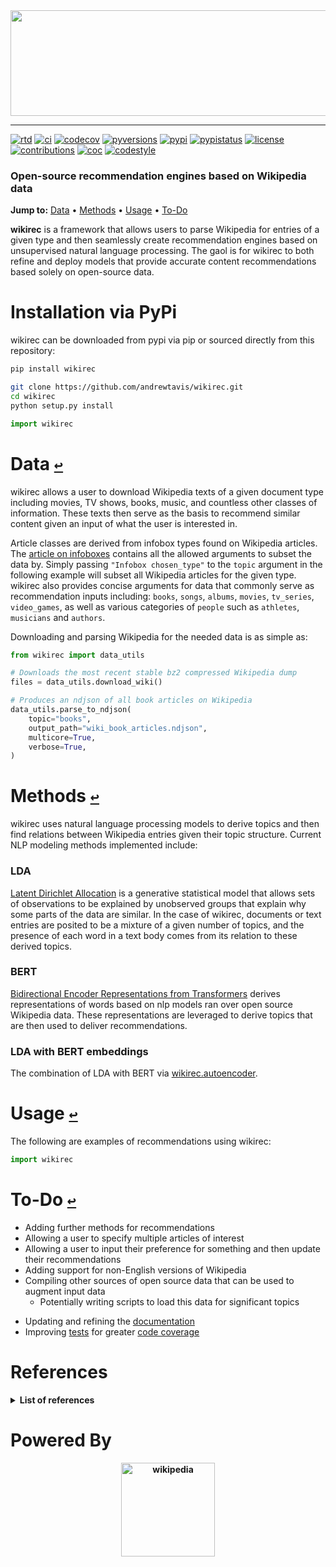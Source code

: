 <div align="center">
  <a href="https://github.com/andrewtavis/wikirec"><img src="https://github.com/andrewtavis/wikirec/blob/main/resources/wikirec_logo_transparent.png" width="529" height="169"></a>
</div>

--------------------------------------

[![rtd](https://img.shields.io/readthedocs/wikirec.svg?logo=read-the-docs)](http://wikirec.readthedocs.io/en/latest/)
[![ci](https://img.shields.io/github/workflow/status/andrewtavis/wikirec/CI?logo=github)](https://github.com/andrewtavis/wikirec/actions?query=workflow%3ACI)
[![codecov](https://codecov.io/gh/andrewtavis/wikirec/branch/main/graphs/badge.svg)](https://codecov.io/gh/andrewtavis/wikirec)
[![pyversions](https://img.shields.io/pypi/pyversions/wikirec.svg?logo=python&logoColor=FFD43B&color=306998)](https://pypi.org/project/wikirec/)
[![pypi](https://img.shields.io/pypi/v/wikirec.svg?color=4B8BBE)](https://pypi.org/project/wikirec/)
[![pypistatus](https://img.shields.io/pypi/status/wikirec.svg)](https://pypi.org/project/wikirec/)
[![license](https://img.shields.io/github/license/andrewtavis/wikirec.svg)](https://github.com/andrewtavis/wikirec/blob/main/LICENSE)
[![contributions](https://img.shields.io/badge/contributions-welcome-brightgreen.svg)](https://github.com/andrewtavis/wikirec/blob/main/.github/CONTRIBUTING.md)
[![coc](https://img.shields.io/badge/coc-contributor%20convent-ff69b4.svg)](https://github.com/andrewtavis/wikirec/blob/main/.github/CODE_OF_CONDUCT.md)
[![codestyle](https://img.shields.io/badge/code%20style-black-000000.svg)](https://github.com/psf/black)

### Open-source recommendation engines based on Wikipedia data

[//]: # "The '-' after the section links is needed to make them work on GH (because of ↩s)"
**Jump to:**<a id="jumpto"></a> [Data](#data-) • [Methods](#methods-) • [Usage](#usage-) • [To-Do](#to-do-)

**wikirec** is a framework that allows users to parse Wikipedia for entries of a given type and then seamlessly create recommendation engines based on unsupervised natural language processing. The gaol is for wikirec to both refine and deploy models that provide accurate content recommendations based solely on open-source data.

# Installation via PyPi

wikirec can be downloaded from pypi via pip or sourced directly from this repository:

```bash
pip install wikirec
```

```bash
git clone https://github.com/andrewtavis/wikirec.git
cd wikirec
python setup.py install
```

```python
import wikirec
```

# Data [`↩`](#jumpto)

wikirec allows a user to download Wikipedia texts of a given document type including movies, TV shows, books, music, and countless other classes of information. These texts then serve as the basis to recommend similar content given an input of what the user is interested in.

Article classes are derived from infobox types found on Wikipedia articles. The [article on infoboxes](https://en.wikipedia.org/wiki/Wikipedia:List_of_infoboxes) contains all the allowed arguments to subset the data by. Simply passing `"Infobox chosen_type"` to the `topic` argument in the following example will subset all Wikipedia articles for the given type. wikirec also provides concise arguments for data that commonly serve as recommendation inputs including: `books`, `songs`, `albums`, `movies`, `tv_series`, `video_games`, as well as various categories of `people` such as `athletes`, `musicians` and `authors`.

Downloading and parsing Wikipedia for the needed data is as simple as:

```python
from wikirec import data_utils

# Downloads the most recent stable bz2 compressed Wikipedia dump
files = data_utils.download_wiki()

# Produces an ndjson of all book articles on Wikipedia
data_utils.parse_to_ndjson(
    topic="books",
    output_path="wiki_book_articles.ndjson",
    multicore=True,
    verbose=True,
)
```

# Methods [`↩`](#jumpto)

wikirec uses natural language processing models to derive topics and then find relations between Wikipedia entries given their topic structure. Current NLP modeling methods implemented include:

### LDA

[Latent Dirichlet Allocation](https://en.wikipedia.org/wiki/Latent_Dirichlet_allocation) is a generative statistical model that allows sets of observations to be explained by unobserved groups that explain why some parts of the data are similar. In the case of wikirec, documents or text entries are posited to be a mixture of a given number of topics, and the presence of each word in a text body comes from its relation to these derived topics.

### BERT

[Bidirectional Encoder Representations from Transformers](https://github.com/google-research/bert) derives representations of words based on nlp models ran over open source Wikipedia data. These representations are leveraged to derive topics that are then used to deliver recommendations.

### LDA with BERT embeddings

The combination of LDA with BERT via [wikirec.autoencoder](https://github.com/andrewtavis/wikirec/blob/main/wikirec/autoencoder.py).

# Usage [`↩`](#jumpto)

The following are examples of recommendations using wikirec:

```python
import wikirec
```

# To-Do [`↩`](#jumpto)

- Adding further methods for recommendations
- Allowing a user to specify multiple articles of interest
- Allowing a user to input their preference for something and then update their recommendations
- Adding support for non-English versions of Wikipedia
- Compiling other sources of open source data that can be used to augment input data
  - Potentially writing scripts to load this data for significant topics
<!---
- Creating, improving and sharing [examples](https://github.com/andrewtavis/wikirec/tree/main/examples)
--->
- Updating and refining the [documentation](https://wikirec.readthedocs.io/en/latest/)
- Improving [tests](https://github.com/andrewtavis/wikirec/tree/main/tests) for greater [code coverage](https://codecov.io/gh/andrewtavis/wikirec)

# References
<details><summary><strong>List of references<strong></summary>
<p>

- https://towardsdatascience.com/building-a-recommendation-system-using-neural-network-embeddings-1ef92e5c80c9

- https://towardsdatascience.com/wikipedia-data-science-working-with-the-worlds-largest-encyclopedia-c08efbac5f5c

- https://medium.com/swiftworld/topic-modeling-of-new-york-times-articles-11688837d32f

- https://blog.insightdatascience.com/news4u-recommend-stories-based-on-collaborative-reader-behavior-9b049b6724c4

</p>
</details>

# Powered By

<div align="center">
  <a href="https://www.wikipedia.org/"><img height="150" src="https://raw.githubusercontent.com/andrewtavis/wikirec/master/resources/gh_images/wikipedia_logo.png" alt="wikipedia"></a>
</div>
